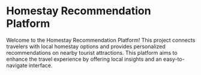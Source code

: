 
# Homestay Recommendation Platform

Welcome to the Homestay Recommendation Platform! This project connects travelers with local homestay options and provides personalized recommendations on nearby tourist attractions. This platform aims to enhance the travel experience by offering local insights and an easy-to-navigate interface.
